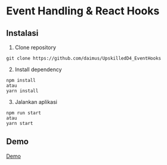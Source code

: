 # Event Handling & React Hooks

## Instalasi
1. Clone repository
```
git clone https://github.com/daimus/UpskilledD4_EventHooks
```
2. Install dependency
```
npm install
atau
yarn install
```
3. Jalankan aplikasi
```
npm run start
atau
yarn start
```

## Demo

[Demo](https://upskileld-d6-redux.vercel.app)
